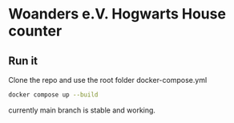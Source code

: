 # Woanders e.V. Hogwarts House counter

## Run it

Clone the repo and use the root folder docker-compose.yml

```bash
docker compose up --build
```

currently main branch is stable and working.